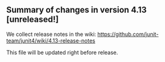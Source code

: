 ## Summary of changes in version 4.13 [unreleased!]

We collect release notes in the wiki:
https://github.com/junit-team/junit4/wiki/4.13-release-notes

This file will be updated right before release.
